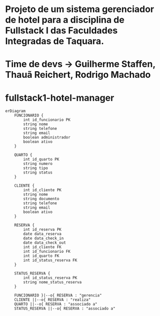# Projeto de um sistema gerenciador de hotel para a disciplina de Fullstack I das Faculdades Integradas de Taquara.
# Time de devs -> Guilherme Staffen, Thauã Reichert, Rodrigo Machado
# fullstack1-hotel-manager


```mermaid
erDiagram
    FUNCIONARIO {
        int id_funcionario PK
        string nome
        string telefone
        string email
        boolean administrador
        boolean ativo
    }

    QUARTO {
        int id_quarto PK
        string numero
        string tipo
        string status
    }

    CLIENTE {
        int id_cliente PK
        string nome
        string documento
        string telefone
        string email
        boolean ativo
    }

    RESERVA {
        int id_reserva PK
        date data_reserva
        date data_check_in
        date data_check_out
        int id_cliente FK
        int id_funcionario FK
        int id_quarto FK
        int id_status_reserva FK
    }

    STATUS_RESERVA {
        int id_status_reserva PK
        string nome_status_reserva
    }

    FUNCIONARIO }|--o{ RESERVA : "gerencia"
    CLIENTE ||--o{ RESERVA : "realiza"
    QUARTO ||--o{ RESERVA : "associado a"
    STATUS_RESERVA ||--o{ RESERVA : "associado a"
```